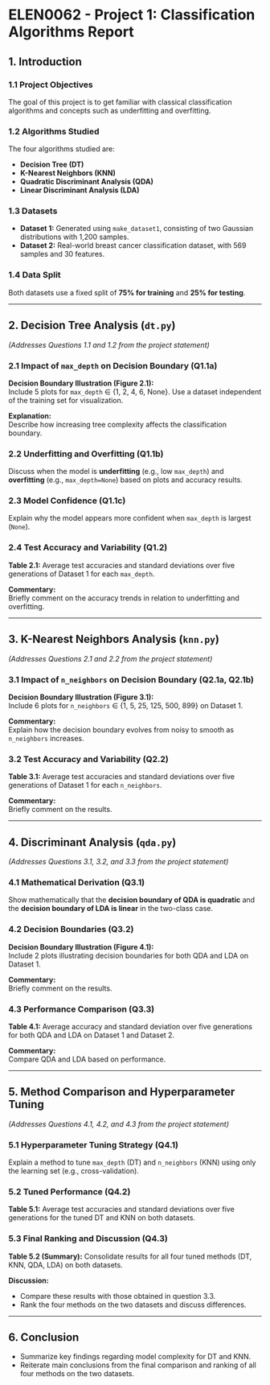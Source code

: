 # ELEN0062 - Project 1: Classification Algorithms Report

## 1. Introduction

### 1.1 Project Objectives
The goal of this project is to get familiar with classical classification algorithms and concepts such as underfitting and overfitting.

### 1.2 Algorithms Studied
The four algorithms studied are:  
- **Decision Tree (DT)**  
- **K-Nearest Neighbors (KNN)**  
- **Quadratic Discriminant Analysis (QDA)**  
- **Linear Discriminant Analysis (LDA)**  

### 1.3 Datasets
- **Dataset 1:** Generated using `make_dataset1`, consisting of two Gaussian distributions with 1,200 samples.  
- **Dataset 2:** Real-world breast cancer classification dataset, with 569 samples and 30 features.  

### 1.4 Data Split
Both datasets use a fixed split of **75% for training** and **25% for testing**.

---

## 2. Decision Tree Analysis (`dt.py`)
*(Addresses Questions 1.1 and 1.2 from the project statement)*

### 2.1 Impact of `max_depth` on Decision Boundary (Q1.1a)
**Decision Boundary Illustration (Figure 2.1):**  
Include 5 plots for `max_depth` ∈ {1, 2, 4, 6, None}. Use a dataset independent of the training set for visualization.

**Explanation:**  
Describe how increasing tree complexity affects the classification boundary.

### 2.2 Underfitting and Overfitting (Q1.1b)
Discuss when the model is **underfitting** (e.g., low `max_depth`) and **overfitting** (e.g., `max_depth=None`) based on plots and accuracy results.

### 2.3 Model Confidence (Q1.1c)
Explain why the model appears more confident when `max_depth` is largest (`None`).

### 2.4 Test Accuracy and Variability (Q1.2)
**Table 2.1:** Average test accuracies and standard deviations over five generations of Dataset 1 for each `max_depth`.  

**Commentary:**  
Briefly comment on the accuracy trends in relation to underfitting and overfitting.

---

## 3. K-Nearest Neighbors Analysis (`knn.py`)
*(Addresses Questions 2.1 and 2.2 from the project statement)*

### 3.1 Impact of `n_neighbors` on Decision Boundary (Q2.1a, Q2.1b)
**Decision Boundary Illustration (Figure 3.1):**  
Include 6 plots for `n_neighbors` ∈ {1, 5, 25, 125, 500, 899} on Dataset 1.

**Commentary:**  
Explain how the decision boundary evolves from noisy to smooth as `n_neighbors` increases.

### 3.2 Test Accuracy and Variability (Q2.2)
**Table 3.1:** Average test accuracies and standard deviations over five generations of Dataset 1 for each `n_neighbors`.

**Commentary:**  
Briefly comment on the results.

---

## 4. Discriminant Analysis (`qda.py`)
*(Addresses Questions 3.1, 3.2, and 3.3 from the project statement)*

### 4.1 Mathematical Derivation (Q3.1)
Show mathematically that the **decision boundary of QDA is quadratic** and the **decision boundary of LDA is linear** in the two-class case.

### 4.2 Decision Boundaries (Q3.2)
**Decision Boundary Illustration (Figure 4.1):**  
Include 2 plots illustrating decision boundaries for both QDA and LDA on Dataset 1.

**Commentary:**  
Briefly comment on the results.

### 4.3 Performance Comparison (Q3.3)
**Table 4.1:** Average accuracy and standard deviation over five generations for both QDA and LDA on Dataset 1 and Dataset 2.

**Commentary:**  
Compare QDA and LDA based on performance.

---

## 5. Method Comparison and Hyperparameter Tuning
*(Addresses Questions 4.1, 4.2, and 4.3 from the project statement)*

### 5.1 Hyperparameter Tuning Strategy (Q4.1)
Explain a method to tune `max_depth` (DT) and `n_neighbors` (KNN) using only the learning set (e.g., cross-validation).

### 5.2 Tuned Performance (Q4.2)
**Table 5.1:** Average test accuracies and standard deviations over five generations for the tuned DT and KNN on both datasets.

### 5.3 Final Ranking and Discussion (Q4.3)
**Table 5.2 (Summary):** Consolidate results for all four tuned methods (DT, KNN, QDA, LDA) on both datasets.

**Discussion:**  
- Compare these results with those obtained in question 3.3.  
- Rank the four methods on the two datasets and discuss differences.

---

## 6. Conclusion
- Summarize key findings regarding model complexity for DT and KNN.  
- Reiterate main conclusions from the final comparison and ranking of all four methods on the two datasets.
